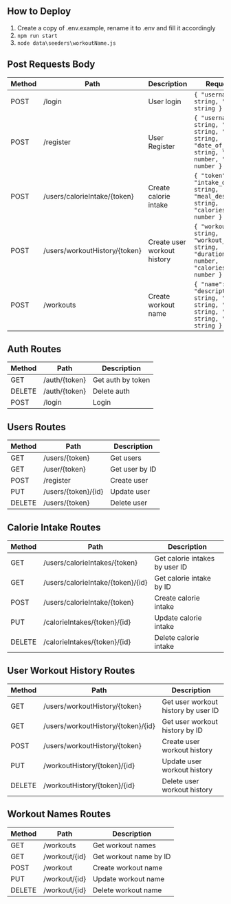 ## How to Deploy

1. Create a copy of .env.example, rename it to .env and fill it accordingly
2. `npm run start`
3. `node data\seeders\workoutName.js`

## Post Requests Body

| Method | Path                  | Description                 | Request Body                                                                                                               |
| ------ | --------------------- | --------------------------- | -------------------------------------------------------------------------------------------------------------------------- |
| POST   | /login                | User login                  | `{ "username": string, "password": string }`                                                                               |
| POST   | /register                | User Register               | `{ "username": string, "password": string, "email": string, "date_of_birth": string, "height": number, "weight": number }` |
| POST   | /users/calorieIntake/{token}  | Create calorie intake       | `{ "token": string, "intake_date": string, "meal_description": string, "calories_consumed": number }`                      |
| POST   | /users/workoutHistory/{token} | Create user workout history | `{ "workout_id": string, "workout_date": string, "duration_minutes": number, "calories_burned": number }` |
| POST   | /workouts             | Create workout name         | `{ "name": string, "description": string, "type": string, "body_part": string, "equipment": string, "level": string }`     |

## Auth Routes

| Method | Path          | Description       |
| ------ | ------------- | ----------------- |
| GET    | /auth/{token} | Get auth by token |
| DELETE | /auth/{token} | Delete auth       |
| POST   | /login        | Login             |

## Users Routes

| Method | Path                | Description    |
| ------ | ------------------- | -------------- |
| GET    | /users/{token}      | Get users      |
| GET    | /user/{token}       | Get user by ID |
| POST   | /register           | Create user    |
| PUT    | /users/{token}/{id} | Update user    |
| DELETE | /users/{token}      | Delete user    |

## Calorie Intake Routes

| Method | Path                              | Description                    |
| ------ | --------------------------------- | ------------------------------ |
| GET    | /users/calorieIntakes/{token}     | Get calorie intakes by user ID |
| GET    | /users/calorieIntake/{token}/{id} | Get calorie intake by ID       |
| POST   | /users/calorieIntake/{token}      | Create calorie intake          |
| PUT    | /calorieIntakes/{token}/{id}      | Update calorie intake          |
| DELETE | /calorieIntakes/{token}/{id}      | Delete calorie intake          |

## User Workout History Routes

| Method | Path                               | Description                         |
| ------ | ---------------------------------- | ----------------------------------- |
| GET    | /users/workoutHistory/{token}      | Get user workout history by user ID |
| GET    | /users/workoutHistory/{token}/{id} | Get user workout history by ID      |
| POST   | /users/workoutHistory/{token}      | Create user workout history         |
| PUT    | /workoutHistory/{token}/{id}       | Update user workout history         |
| DELETE | /workoutHistory/{token}/{id}       | Delete user workout history         |

## Workout Names Routes

| Method | Path          | Description            |
| ------ | ------------- | ---------------------- |
| GET    | /workouts     | Get workout names      |
| GET    | /workout/{id} | Get workout name by ID |
| POST   | /workout      | Create workout name    |
| PUT    | /workout/{id} | Update workout name    |
| DELETE | /workout/{id} | Delete workout name    |
